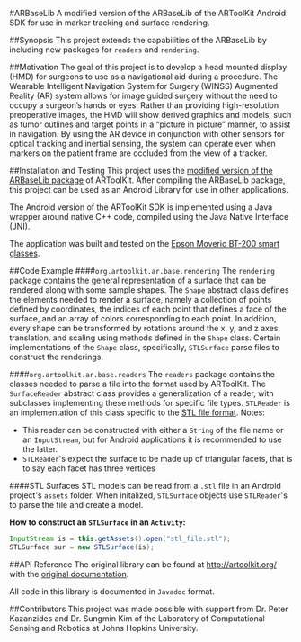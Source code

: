 #ARBaseLib
A modified version of the ARBaseLib of the ARToolKit Android SDK for use in marker tracking and surface rendering.

##Synopsis
This project extends the capabilities of the ARBaseLib by including new packages for `readers` and `rendering`.

##Motivation
The goal of this project is to develop a head mounted display (HMD) for surgeons to use as a navigational aid during a procedure.
The Wearable Intelligent Navigation System for Surgery (WINSS) Augmented Reality (AR) system allows for image guided surgery without the need to occupy a surgeon’s hands or eyes. 
Rather than providing high-resolution preoperative images, the HMD will show derived graphics and models, 
such as tumor outlines and target points in a “picture in picture” manner, to assist in navigation. 
By using the AR device in conjunction with other sensors for optical tracking and inertial sensing, 
the system can operate even when markers on the patient frame are occluded from the view of a tracker. 

##Installation and Testing
This project uses the [modified version of the ARBaseLib package](https://github.com/pranavl/ARwinss) of ARToolKit.
After compiling the ARBaseLib package, this project can be used as an Android Library for use in other applications.

The Android version of the ARToolKit SDK is implemented using a Java wrapper around native C++ code, compiled using the Java Native Interface (JNI).

The application was built and tested on the [Epson Moverio BT-200 smart glasses](http://www.epson.com/cgi-bin/Store/jsp/Landing/moverio-bt-200-smart-glasses.do?ref=van_moverio_2014).

##Code Example
####`org.artoolkit.ar.base.rendering`
The `rendering` package contains the general representation of a surface that can be rendered along with some sample shapes.
The `Shape` abstract class defines the elements needed to render a surface, namely a collection of points defined by coordinates, 
the indices of each point that defines a face of the surface, and an array of colors corresponding to each point.
In addition, every shape can be transformed by rotations around the x, y, and z axes, translation, and scaling using methods defined in the `Shape` class.
Certain implementations of the `Shape` class, specifically, `STLSurface` parse files to construct the renderings.

####`org.artoolkit.ar.base.readers`
The `readers` package contains the classes needed to parse a file into the format used by ARToolKit. The `SurfaceReader` abstract class
provides a generalization of a reader, with subclasses implementing these methods for specific file types. 
`STLReader` is an implementation of this class specific to the [STL file format](https://en.wikipedia.org/wiki/STL_(file_format)).
Notes:
* This reader can be constructed with either a `String` of the file name or an `InputStream`, but for Android applications it is recommended to use the latter.
* `STLReader`'s expect the surface to be made up of triangular facets, that is to say each facet has three vertices

####STL Surfaces
STL models can be read from a `.stl` file in an Android project's `assets` folder. 
When initalized, `STLSurface` objects use `STLReader`'s to parse the file and create a model.

**How to construct an `STLSurface` in an `Activity`:**
```java
InputStream is = this.getAssets().open("stl_file.stl");
STLSurface sur = new STLSurface(is);
```

##API Reference
The original library can be found at http://artoolkit.org/ with the [original documentation](http://artoolkit.org/documentation/).

All code in this library is documented in `Javadoc` format.

##Contributors
This project was made possible with support from Dr. Peter Kazanzides and Dr. Sungmin Kim
of the Laboratory of Computational Sensing and Robotics at Johns Hopkins University.
